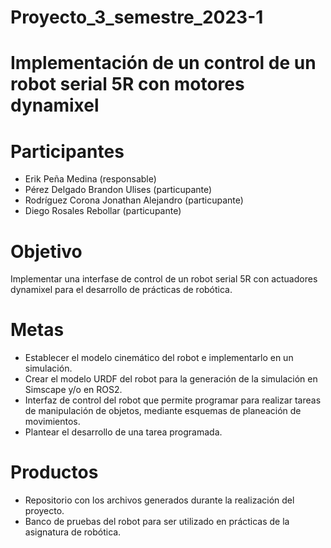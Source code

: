 # Proyecto_3_semestre_2023-1
# Implementación de un control de un robot serial 5R con motores dynamixel

# Participantes
- Erik Peña Medina (responsable)
- Pérez Delgado Brandon Ulises (particupante)
- Rodríguez Corona Jonathan Alejandro (particupante)
- Diego Rosales Rebollar (particupante)

# Objetivo
Implementar una interfase de control de un robot serial 5R con actuadores dynamixel para el desarrollo de prácticas de robótica.

# Metas
- Establecer el modelo cinemático del robot e implementarlo en un simulación.
- Crear el modelo URDF del robot para la generación de la simulación en Simscape y/o en ROS2.
- Interfaz de control del robot que permite programar para realizar tareas de manipulación de objetos, mediante esquemas de planeación de movimientos.
- Plantear el desarrollo de una tarea programada.

# Productos
- Repositorio con los archivos generados durante la realización del proyecto.
- Banco de pruebas del robot para ser utilizado en prácticas de la asignatura de robótica.





